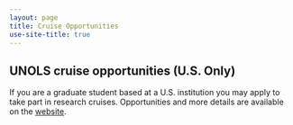 ```yaml
---
layout: page
title: Cruise Opportunities
use-site-title: true
---
```


## UNOLS cruise opportunities (U.S. Only)

If you are a graduate student based at a U.S. institution you may apply to take part in research cruises. Opportunities and more details are available on the [website](https://www.unols.org/unols-cruise-opportunity-program). 